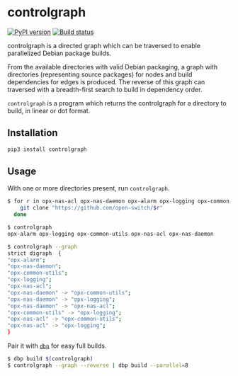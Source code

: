 # controlgraph

[![PyPI version](https://badge.fury.io/py/controlgraph.svg)](https://pypi.org/project/controlgraph/)
[![Build status](https://badge.buildkite.com/81c4e486b5f9ff5d3bf3f3da820201cefad4965207f4e2a8c2.svg)](https://buildkite.com/opx/opx-infra-controlgraph)

controlgraph is a directed graph which can be traversed to enable parallelized Debian package builds.

From the available directories with valid Debian packaging, a graph with directories (representing source packages) for nodes and build dependencies for edges is produced. The reverse of this graph can traversed with a breadth-first search to build in dependency order.

`controlgraph` is a program which returns the controlgraph for a directory to build, in linear or dot format.

## Installation

```bash
pip3 install controlgraph
```

## Usage

With one or more directories present, run `controlgraph`.

```bash
$ for r in opx-nas-acl opx-nas-daemon opx-alarm opx-logging opx-common-utils; do
    git clone "https://github.com/open-switch/$r"
  done

$ controlgraph
opx-alarm opx-logging opx-common-utils opx-nas-acl opx-nas-daemon

$ controlgraph --graph
strict digraph  {
"opx-alarm";
"opx-nas-daemon";
"opx-common-utils";
"opx-logging";
"opx-nas-acl";
"opx-nas-daemon" -> "opx-common-utils";
"opx-nas-daemon" -> "opx-logging";
"opx-nas-daemon" -> "opx-nas-acl";
"opx-common-utils" -> "opx-logging";
"opx-nas-acl" -> "opx-common-utils";
"opx-nas-acl" -> "opx-logging";
}
```

Pair it with [`dbp`](https://github.com/opx-infra/dbp) for easy full builds.

```bash
$ dbp build $(controlgraph)
$ controlgraph --graph --reverse | dbp build --parallel=8
```
